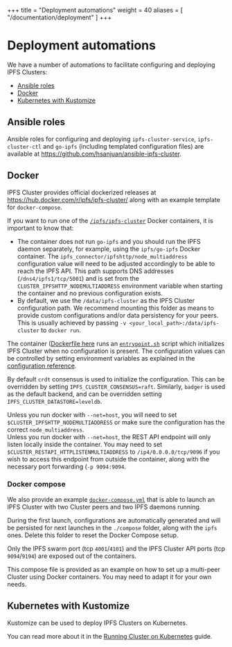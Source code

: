 +++
title = "Deployment automations"
weight = 40
aliases = [
    "/documentation/deployment"
]
+++

# Deployment automations

We have a number of automations to facilitate configuring and deploying IPFS Clusters:

* [Ansible roles](#ansible-roles)
* [Docker](#docker)
* [Kubernetes with Kustomize](#kubernetes-with-kustomize)

## Ansible roles

Ansible roles for configuring and deploying `ipfs-cluster-service`, `ipfs-cluster-ctl` and `go-ipfs` (including templated configuration files) are available at https://github.com/hsanjuan/ansible-ipfs-cluster.

## Docker

<div class="tipbox tip">IPFS Cluster provides official dockerized releases at <a href="https://hub.docker.com/r/ipfs/ipfs-cluster/">https://hub.docker.com/r/ipfs/ipfs-cluster/</a> along with an example template for <code>docker-compose</code>.</div>

If you want to run one of the [`/ipfs/ipfs-cluster`](https://hub.docker.com/r/ipfs/ipfs-cluster/tags/) Docker containers, it is important to know that:

* The container does not run `go-ipfs` and you should run the IPFS daemon separately, for example, using the `ipfs/go-ipfs` Docker container. The `ipfs_connector/ipfshttp/node_multiaddress` configuration value will need to be adjusted accordingly to be able to reach the IPFS API. This path supports DNS addresses (`/dns4/ipfs1/tcp/5001`) and is set from the `CLUSTER_IPFSHTTP_NODEMULTIADDRESS` environment variable when starting the container and no previous configuration exists.
* By default, we use  the `/data/ipfs-cluster` as the IPFS Cluster configuration path. We recommend mounting this folder as means to provide custom configurations and/or data persistency for your peers. This is usually achieved by passing `-v <your_local_path>:/data/ipfs-cluster` to `docker run`.

The container ([Dockerfile here](https://github.com/ipfs/ipfs-cluster/blob/master/Dockerfile) runs an [`entrypoint.sh`](https://github.com/ipfs/ipfs-cluster/blob/master/docker/entrypoint.sh) script which initializes IPFS Cluster when no configuration is present. The configuration values can be controlled by setting environment variables as explained in the [configuration reference](/documentation/reference/configuration).

By default `crdt` consensus is used to initialize the configuration. This can be overridden by setting `IPFS_CLUSTER_CONSENSUS=raft`. Similarly, `badger` is used as the default backend, and can be overridden setting `IPFS_CLUSTER_DATASTORE=leveldb`.

<div class="tipbox warning">Unless you run docker with <code>--net=host</code>, you will need to set <code>$CLUSTER_IPFSHTTP_NODEMULTIADDRESS</code> or make sure the configuration has the correct <code>node_multiaddress</code>.</div>

<div class="tipbox warning">Unless you run docker with <code>--net=host</code>, the REST API endpoint will only listen locally inside the container. You may need to set <code>$CLUSTER_RESTAPI_HTTPLISTENMULTIADDRESS</code> to <code>/ip4/0.0.0.0/tcp/9096</code> if you wish to access this endpoint from outside the container, along with the necessary port forwarding (<code>-p 9094:9094</code>.</div>


### Docker compose

We also provide an example [`docker-compose.yml`](https://github.com/ipfs/ipfs-cluster/blob/master/docker-compose.yml) that is able to launch an IPFS Cluster with two Cluster peers and two IPFS daemons running.

During the first launch, configurations are automatically generated and will be persisted for next launches in the `./compose` folder, along with the `ipfs` ones. Delete this folder to reset the Docker Compose setup.

Only the IPFS swarm port (tcp `4001`/`4101`) and the IPFS Cluster API ports (tcp `9094`/`9194`) are exposed out of the containers.

This compose file is provided as an example on how to set up a multi-peer Cluster using Docker containers. You may need to adapt it for your own needs.

## Kubernetes with Kustomize

Kustomize can be used to deploy IPFS Clusters on Kubernetes.

You can read more about it in the [Running Cluster on Kubernetes](/documentation/guides/k8s) guide.
